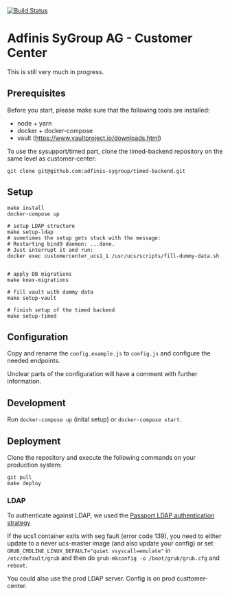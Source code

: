 [![Build Status](https://travis-ci.org/adfinis-sygroup/customer-center.svg?branch=master)](https://travis-ci.org/adfinis-sygroup/customer-center)

# Adfinis SyGroup AG - Customer Center

This is still very much in progress.

## Prerequisites

Before you start, please make sure that the following tools are installed:
* node + yarn
* docker + docker-compose
* vault (https://www.vaultproject.io/downloads.html)

To use the sysupport/timed part, clone the timed-backend repository on the same level as customer-center:

```shell
git clone git@github.com:adfinis-sygroup/timed-backend.git
```

## Setup

```shell
make install
docker-compose up

# setup LDAP structure
make setup-ldap
# sometimes the setup gets stuck with the message:
# Restarting bind9 daemon: ...done.
# Just interrupt it and run:
docker exec customercenter_ucs1_1 /usr/ucs/scripts/fill-dummy-data.sh


# apply DB migrations
make knex-migrations

# fill vault with dummy data
make setup-vault

# finish setup of the timed backend
make setup-timed
```

## Configuration
Copy and rename the `config.example.js` to `config.js` and configure the needed endpoints.

Unclear parts of the configuration will have a comment with further information.

## Development

Run `docker-compose up` (inital setup) or `docker-compose start`.

## Deployment

Clone the repository and execute the following commands on your production system:
```
git pull
make deploy
```

### LDAP
To authenticate against LDAP, we used the [Passport LDAP authentication strategy](https://github.com/vesse/passport-ldapauth)

If the ucs1 container exits with seg fault (error code 139), you need to either update to a never ucs-master image (and also update your config) or set `GRUB_CMDLINE_LINUX_DEFAULT="quiet vsyscall=emulate"` in `/etc/default/grub` and then do `grub-mkconfig -o /boot/grub/grub.cfg` and `reboot`.

You could also use the prod LDAP server. Config is on prod custtomer-center.